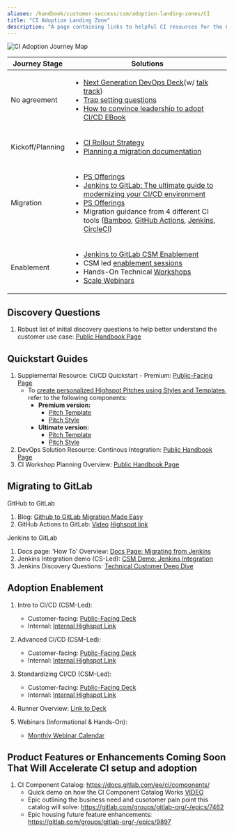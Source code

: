 ```yaml
---
aliases: /handbook/customer-success/csm/adoption-landing-zones/CI
title: "CI Adoption Landing Zone"
description: "A page containing links to helpful CI resources for the CSM team and our customers"
---
```

![CI Adoption Journey Map](/csm/adoption-landing-zones/images/ci-adoption-journey-map.png)

<table>
<thead>
  <tr>
    <th>Journey Stage</th>
    <th>Solutions</th>
  </tr>
</thead>
<tbody>
  <tr>
    <td>No agreement</td>
    <td><ul><li><a href="https://docs.google.com/presentation/d/1M5B4vFiNp967KI50UTCeg5FoYYTE4wNe8MGKZhG3WNw/edit#slide=id.g24901083280_0_7242">Next Generation DevOps Deck</a>(w/ <a href="https://drive.google.com/file/d/1WACCqn6YuACLLF4YdHqjTABs3ULzJE5s/view">talk track</a>)</li>
    <li><a href="https://internal.gitlab.com/handbook/sales/command-of-the-message/trap-setting-questions/">Trap setting questions</a></li>
    <li><a href="https://page.gitlab.com/2021_eBook_leadershipCICD.html">How to convince leadership to adopt CI/CD EBook</a></li></ul></td>
  </tr>
  <tr>
    <td>Kickoff/Planning</td>
    <td><ul><li><a href="https://docs.google.com/presentation/d/1s22clsML0CLFx9ex-7y4TaTbS1NFC11YygSsj6Uy9kU/edit#slide=id.g123a13deda8_0_405">CI Rollout Strategy</a></li>
    <li><a href="https://docs.gitlab.com/ee/ci/migration/plan_a_migration.html">Planning a migration documentation</a></li></ul></td>
  </tr>
  <tr>
    <td>Migration</td>
    <td><ul><li><a href="https://about.gitlab.com/services/catalog/">PS Offerings</a></li>
    <li><a href="https://about.gitlab.com/blog/2023/11/01/jenkins-gitlab-ultimate-guide-to-modernizing-cicd-environment/">Jenkins to GitLab: The ultimate guide to modernizing your CI/CD environment</a></li>
    <li><a href="https://about.gitlab.com/services/catalog/">PS Offerings</a></li>
    <li>Migration guidance from 4 different CI tools (<a href="https://docs.gitlab.com/ee/ci/migration/bamboo.html">Bamboo</a>, <a href="https://docs.gitlab.com/ee/ci/migration/github_actions.html">GitHub Actions</a>, <a href="https://docs.gitlab.com/ee/ci/migration/jenkins.html">Jenkins</a>, <a href="https://docs.gitlab.com/ee/ci/migration/circleci.html">CircleCI</a>)</li></ul></td>
  </tr>
  <tr>
    <td>Enablement</td>
    <td><ul><li><a href="https://docs.google.com/presentation/d/12nax3mmhh7Y9o1SMXKhWNxYH_n55G2Vj8--UQbX13yw/edit#slide=id.g2936d5da52a_0_0">Jenkins to GitLab CSM Enablement</a></li>
    <li>CSM led <a href="https://about.gitlab.com/handbook/customer-success/csm/workshops/#currently-available-sessions">enablement sessions</a></li>
    <li>Hands-On Technical <a href="https://about.gitlab.com/handbook/solutions-architects/tools-and-resources/workshop/">Workshops</a></li>
    <li><a href="https://about.gitlab.com/handbook/customer-success/csm/segment/scale/webinar-calendar/#upcoming-webinars">Scale Webinars</a></li></ul></td>
  </tr>
</tbody>
</table>

## Discovery Questions

1. Robust list of initial discovery questions to help better understand the customer use case: [Public Handbook Page](/handbook/marketing/brand-and-product-marketing/product-and-solution-marketing/usecase-gtm/ci/#discovery-questions)

## Quickstart Guides

1. Supplemental Resource: CI/CD Quickstart - Premium: [Public-Facing Page](https://gitlab.highspot.com/viewer/63bf4994dc979c98f1d3e832?)
   - To [create personalized Highspot Pitches using Styles and Templates](/handbook/sales/field-communications/gitlab-highspot/#how-to-create-pitches-using-existing-pitch-style-and-pitch-template-combos), refer to the following components:
     - **Premium version:**
       - [Pitch Template](https://gitlab.highspot.com/items/63cb7a037d574a107f4e6001?lfrm=srp.2)
       - [Pitch Style](https://gitlab.highspot.com/items/6389983b85763c84b2ed3b8d?lfrm=srp.1)
     - **Ultimate version:**
       - [Pitch Template](https://gitlab.highspot.com/items/64d9afedc17499f9125f9ca3?lfrm=srp.1)
       - [Pitch Style](https://gitlab.highspot.com/items/63ca2a7a7d574a620e8b41e0?lfrm=srp.0)
2. DevOps Solution Resource: Continous Integration: [Public Handbook Page](/handbook/marketing/brand-and-product-marketing/product-and-solution-marketing/usecase-gtm/ci/#sample-discovery-questions)
3. CI Workshop Planning Overview: [Public Handbook Page](/handbook/customer-success/workshops/ci-workshop.html)

## Migrating to GitLab

GitHub to GitLab

1. Blog: [Github to GitLab Migration Made Easy](https://about.gitlab.com/blog/2023/07/11/github-to-gitlab-migration-made-easy/)
1. GitHub Actions to GitLab: [Video](https://youtu.be/0Id5oMl1Kqs)  [Highspot link](https://gitlab.highspot.com/items/648a0479e3c34e922e251bcd?lfrm=shp.0)

Jenkins to GitLab

1. Docs page: 'How To' Overview: [Docs Page: Migrating from Jenkins](https://docs.gitlab.com/ee/ci/migration/jenkins.html)
1. Jenkins Integration demo (CS-Led): [CSM Demo: Jenkins Integration](https://gitlab.com/gitlab-learn-labs/webinars/cicd/jenkins-integration-demo)
1. Jenkins Discovery Questions: [Technical Customer Deep Dive](https://docs.google.com/document/d/1g0ftF3kSQ0_OUpvuM4WUseFUjd_iSsPXQoIqKR7Ledg/edit)

## Adoption Enablement

1. Intro to CI/CD (CSM-Led):
   - Customer-facing: [Public-Facing Deck](https://content.gitlab.com/viewer/64cadaf3b956a3a8474c08c1)
   - Internal: [Internal Highspot Link](https://gitlab.highspot.com/items/62d048f841caa8d7a595da82?lfrm=srp.2)

1. Advanced CI/CD (CSM-Led):
    - Customer-facing: [Public-Facing Deck](https://content.gitlab.com/viewer/64cadbda812416966124e21b)
    - Internal: [Internal Highspot Link](https://gitlab.highspot.com/items/62d16ab8ea03e5a65d81971f?lfrm=ssrp.4)

1. Standardizing CI/CD (CSM-Led):
    - Customer-facing: [Public-Facing Deck](https://content.gitlab.com/viewer/64d65e3dad012a41b89955cf)
    - Internal: [Internal Highspot Link](https://gitlab.highspot.com/items/64cd36766410d07b2f63136d)

1. Runner Overview: [Link to Deck](https://gitlab.highspot.com/items/64cadeb868936bb54ac9ce2f#)

1. Webinars (Informational & Hands-On):
     - [Monthly Webinar Calendar](/handbook/customer-success/csm/segment/scale/webinar-calendar/)

## Product Features or Enhancements Coming Soon That Will Accelerate CI setup and adoption

 1. CI Component Catalog: https://docs.gitlab.com/ee/ci/components/
    - Quick demo on how the CI Component Catalog Works [VIDEO](https://youtu.be/nijvYhAPKsM)
    - Epic outlining the business need and cusotomer pain point this catalog will solve: https://gitlab.com/groups/gitlab-org/-/epics/7462
    - Epic housing future feature enhancements: https://gitlab.com/groups/gitlab-org/-/epics/9897
